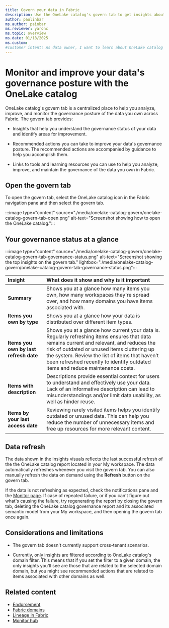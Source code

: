 ```yaml
---
title: Govern your data in Fabric 
description: Use the OneLake catalog's govern tab to get insights about the governance posture of the data you own in Fabric and guidance about how to improve it.
author: paulinbar
ms.author: painbar
ms.reviewer: yaronc
ms.topic: overview
ms.date: 01/18/2025
ms.custom:
#customer intent: As data owner, I want to learn about OneLake catalog's Govern tab, and use it's capabilities to get insights about and govern the data in Fabric that I own.
---
```


# Monitor and improve your data's governance posture with the OneLake catalog

OneLake catalog's govern tab is a centralized place to help you analyze, improve, and monitor the governance posture of the data you own across Fabric. The govern tab provides:

* Insights that help you understand the governance status of your data and identify areas for improvement.

* Recommended actions you can take to improve your data's governance posture. The recommended actions are accompanied by guidance to help you accomplish them.

* Links to tools and learning resources you can use to help you analyze, improve, and maintain the governance of the data you own in Fabric.

## Open the govern tab

To open the govern tab, select the OneLake catalog icon in the Fabric navigation pane and then select the govern tab.

:::image type="content" source="./media/onelake-catalog-govern/onelake-catalog-govern-tab-open.png" alt-text="Screenshot showing how to open the OneLake catalog.":::

## Your governance status at a glance

:::image type="content" source="./media/onelake-catalog-govern/onelake-catalog-govern-tab-governance-status.png" alt-text="Screenshot showing the top insights on the govern tab." lightbox="./media/onelake-catalog-govern/onelake-catalog-govern-tab-governance-status.png":::

| Insight | What does it show and why is it important |
|:--------|:--------|
| **Summary** | Shows you at a glance how many items you own, how many workspaces they're spread over, and how many domains you have items associated with. |
| **Items you own by type** | Shows you at a glance how your data is distributed over different item types. |
| **Items you own by last refresh date** | Shows you at a glance how current your data is. Regularly refreshing items ensures that data remains current and relevant, and reduces the risk of outdated or unused items cluttering up the system. Review the list of items that haven’t been refreshed recently to identify outdated items and reduce maintenance costs. |
| **Items with description** | Descriptions provide essential context for users to understand and effectively use your data. Lack of an informative description can lead to misunderstandings and/or limit data usability, as well as hinder reuse. |
| **Items by your last access date** | Reviewing rarely visited items helps you identify outdated or unused data. This can help you reduce the number of unnecessary items and free up resources for more relevant content. |

## Data refresh

The data shown in the insights visuals reflects the last successful refresh of the the OneLake catalog report located in your My workspace. The data automatically refreshes whenever you visit the govern tab. You can also manually refresh the data on demand using the **Refresh** button on the govern tab.

If the data is not refreshing as expected, check the notifications pane and the [Monitor page](/fabric/admin/monitoring-hub). If case of repeated failure, or if you can't figure out what's causing the failure, try regenerating the report by closing the govern tab, deleting the OneLake catalog governance report and its associated semantic model from your My workspace, and then opening the govern tab once again.

## Considerations and limitations

* The govern tab doesn't currently support cross-tenant scenarios.

* Currently, only insights are filtered according to OneLake catalog's domain filter. This means that if you set the filter to a given domain, the only insights you'll see are those that are related to the selected domain domain, but you might see recommended actions that are related to items associated with other domains as well.

## Related content

* [Endorsement](./endorsement-overview.md)
* [Fabric domains](./domains.md)
* [Lineage in Fabric](./lineage.md)
* [Monitor hub](../admin/monitoring-hub.md)